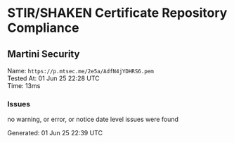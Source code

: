 # STIR/SHAKEN Certificate Repository Compliance

## Martini Security

Name: `https://p.mtsec.me/2e5a/AdfN4jYDHRS6.pem`\
Tested At: 01 Jun 25 22:28 UTC\
Time: 13ms

### Issues

no warning, or error, or notice date level issues were found

Generated: 01 Jun 25 22:39 UTC